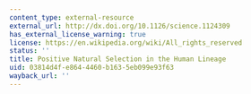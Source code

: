 ```yaml
---
content_type: external-resource
external_url: http://dx.doi.org/10.1126/science.1124309
has_external_license_warning: true
license: https://en.wikipedia.org/wiki/All_rights_reserved
status: ''
title: Positive Natural Selection in the Human Lineage
uid: 03814d4f-e864-4460-b163-5eb099e93f63
wayback_url: ''
---
```

